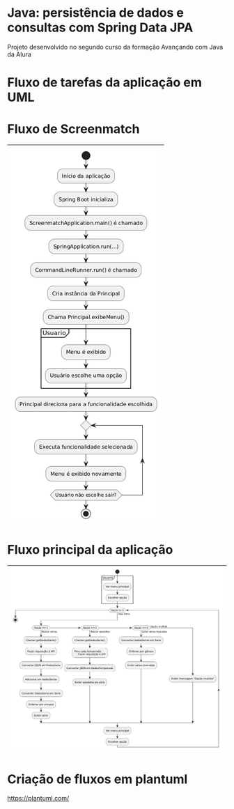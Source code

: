 
# Java: persistência de dados e consultas com Spring Data JPA

Projeto desenvolvido no segundo curso da formação Avançando com Java da Alura


# Fluxo de tarefas da aplicação em UML 

# Fluxo de Screenmatch

| ![Fluxo principal do screenmatch](https://raw.githubusercontent.com/rfx153/persistencia-dados-consultas-spring/refs/heads/main/plantumlscripts/fluxo%20screenmatch.png) |
|:--:|

# Fluxo principal da aplicação

| ![Fluxo principal da aplicacao](https://raw.githubusercontent.com/rfx153/persistencia-dados-consultas-spring/refs/heads/main/plantumlscripts/fluxo%20principal.png) |
|:--:|

# Criação de fluxos em plantuml

https://plantuml.com/